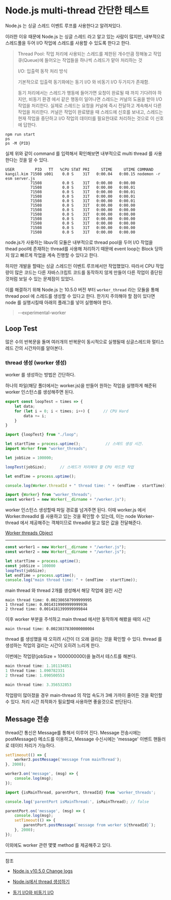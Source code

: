 # Node.js multi-thread 간단한 테스트

Node.js 는 싱글 스레드 이벤트 루프를 사용한다고 알려져있다.

이러한 이유 때문에 Node.js 는 싱글 스레드 라고 알고 있는 사람이 많지만, 
내부적으로 스레드풀을 두어 I/O 작업에 스레드를 사용할 수 있도록 한다고 한다.

> Thread Pool: 작업 처리에 사용되는 스레드를 제한된 개수만큼 정해놓고 
> 작업 큐(Queue)에 들어오는 작업들을 하나씩 스레드가 맡아 처리하는 것
>
> I/O: 입출력 동작 처리 방식 
>
> 기본적으로 입출력 동기화에는 동기 I/O 와 비동기 I/O 두가지가 존재함.
>
> 동기 처리에서는 스레드가 행동에 들어가면 요청이 완료될 때 까지 기다려야 하지만, 비동기 환경
> 에서 같은 행동이 일어나면 스레드는 커널의 도움을 받아 I/O 작업을 처리한다. 실제로 스레드는 요청을
> 커널에 즉시 전달하고 계속해서 다른 작업을 처리한다. 커널은 작업이 완료됐을 때 스레드에 신호를 보내고,
> 스레드는 현재 작업을 중단하고 I/O 작업의 데이터를 필요한대로 처리하는 것으로 이 신호에 답한다.

```shell script
npm run start
ps 
ps -M {PID}
```

실제 위와 같이 command 를 입력해서 확인해보면 내부적으로 multi thread 를 사용한다는 것을 알 수 있다.

```
USER         PID   TT   %CPU STAT PRI     STIME     UTIME COMMAND
kangil.kim 71508 s001    0.0 S    31T   0:00.04   0:00.15 nodemon -r esm server.js
           71508         0.0 S    31T   0:00.00   0:00.00
           71508         0.0 S    31T   0:00.00   0:00.01
           71508         0.0 S    31T   0:00.00   0:00.01
           71508         0.0 S    31T   0:00.00   0:00.01
           71508         0.0 S    31T   0:00.00   0:00.01
           71508         0.0 S    31T   0:00.00   0:00.00
           71508         0.0 S    31T   0:00.00   0:00.00
           71508         0.0 S    31T   0:00.00   0:00.00
           71508         0.0 S    31T   0:00.00   0:00.00
           71508         0.0 S    31T   0:00.00   0:00.00
           71508         0.0 S    31T   0:00.00   0:00.00
           71508         0.0 S    31T   0:00.00   0:00.00
```

node.js가 사용하는 libuv의 모듈은 내부적으로 thread pool을 두어 I/O 작업을 
thead pool에 존재하는 thread를 사용해 처리하기 때문에 event loop는 Block 당하지 않고 
빠르게 작업을 계속 진행할 수 있다고 한다.

하지만 개발을 할때는 싱글 스레드인 이벤트 루프에서만 작업했었다. 따라서 CPU 작업량이 많은
코드는 다른 자바스크립트 코드를 동작하지 않게 만들어 다른 작업이 중단된 것처럼 보일 수 있는
문제점이 있었다.

이를 해결하기 위해 Node.js 는 10.5.0 버전 부터 `worker_thread` 라는 모듈을 통해 thread pool 에 스레드를
생성할 수 있다고 한다. 한가지 주의해야 할 점이 있다면 node 를 실행시킬때 아래의 플래그를 넣어 실행해야 한다.

>  --experimental-worker

## Loop Test

많은 수의 반복문을 돌며 여러개의 반복문이 동시적으로 실행될때 
싱글스레드와 멀티스레드 간의 시간차이를 알아본다.

### thread 생성 (worker 생성)

worker 를 생성하는 방법은 간단하다.

하나의 파일(해당 폴더에서는 worker.js)을 만들어 원하는 작업을 실행하게 해준뒤
worker 인스턴스를 생성해주면 된다.

```javascript loop.js
export const loopTest = times => {
    let data;
    for (let i = 0; i < times; i++) {      // CPU Hard
        data += i;
    }
}

```

```javascript worker.js
import {loopTest} from "./loop";

let startTime = process.uptime();           // 스레드 생성 시간.
import Worker from "worker_threads";

let jobSize = 100000;

loopTest(jobSize);      // 스레드가 처리해야 할 CPU 하드한 작업

let endTime = process.uptime();

console.log(Worker.threadId + " thread time: " + (endTime - startTime));
```

```javascript server.js
import {Worker} from "worker_threads";
const worker1 = new Worker(__dirname + "/worker.js");
```

worker 인스턴스 생성할때 파일 경로를 넘겨주면 된다. 이때 worker.js 에서
Worker.threadId 를 사용하고 있는 것을 확인할 수 있는데, 이는 node Worker-thread 에서
제공해주는 객체이므로 threadId 말고 많은 값을 전달해준다.

[Worker threads Object](https://nodejs.org/api/worker_threads.html)

--------------------------------------------------------------------------------

```javascript
const worker1 = new Worker(__dirname + "/worker.js");
const worker2 = new Worker(__dirname + "/worker.js");

let startTime = process.uptime();
const jobSize = 100000
loopTest(jobSize);
let endTime = process.uptime();
console.log("main thread time: " + (endTime - startTime));
```

main thread 와 thread 2개를 생성해서 해당 작업에 걸린 시간

```
main thread time: 0.002386587999999995
1 thread time: 0.0014319909999999936
2 thread time: 0.0014181399999999844
```

이후 worker 부분을 주석하고 main thread 에서만 동작하게 해봤을 때의 시간

```
main thread time: 0.0023837830000000004
```

thread 를 생성했을 때 오히려 시간이 더 오래 걸리는 것을 확인할 수 있다.
thread 를 생성하는 작업의 걸리는 시간이 오히려 느리게 한다.

이번에는 작업량(jobSize = 1000000000)을 늘려서 테스트를 해본다.

```javascript multi-thread
main thread time: 1.101134851
1 thread time: 1.090782331
2 thread time: 1.090500553
```

```javascript single-thread
main thread time: 3.356532853
```

작업량이 많아졌을 경우 main-thread 의 작업 속도가 3배 가까이 줄어든 것을 확인할 수 있다.
처리 시간 최적화가 필요할때 사용하면 좋을것으로 판단된다.

## Message 전송

thread간 통신은 Message를 통해서 이루어 진다. Message 전송시에는 postMessage() 메소드를 이용하고,
Message 수신시에는 'message' 이벤트 핸들러로 데이터 처리가 가능하다.

```javascript server.js
setTimeout(() => {
    worker3.postMessage('message from mainThread');
}, 2000);

worker3.on('message', (msg) => {
    console.log(msg);
});
```

```javascript workerParentPort.js
import {isMainThread, parentPort, threadId} from 'worker_threads';

console.log('parentPort isMainThread:', isMainThread); // false

parentPort.on('message', (msg) => {
    console.log(msg);
    setTimeout(() => {
        parentPort.postMessage(`message from worker ${threadId}`);
    }, 2000);
});

```

이외에도 worker 관련 몇몇 method 를 제공해주고 있다. 

---------------------------------------------------------------------------

참조

- [Node.js v10.5.0 Change logs](https://github.com/nodejs/node/blob/master/doc/changelogs/CHANGELOG_V10.md#2018-06-20-version-1050-current-targos)

- [Node.js에서 thread 생성하기](https://psyhm.tistory.com/45)

- [동기 I/O와 비동기 I/O](https://12bme.tistory.com/232)
